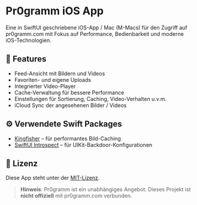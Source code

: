 # Pr0gramm iOS App

Eine in SwiftUI geschriebene iOS-App / Mac (M-Macs) für den Zugriff auf pr0gramm.com mit Fokus auf Performance, Bedienbarkeit und moderne iOS-Technologien.

## 📱 Features

- Feed-Ansicht mit Bildern und Videos
- Favoriten- und eigene Uploads
- Integrierter Video-Player
- Cache-Verwaltung für bessere Performance
- Einstellungen für Sortierung, Caching, Video-Verhalten u.v.m.
- iCloud Sync der angesehenen Bilder / Videos

## ⚙️ Verwendete Swift Packages

- [Kingfisher](https://github.com/onevcat/Kingfisher) – für performantes Bild-Caching
- [SwiftUI Introspect](https://github.com/siteline/SwiftUI-Introspect) – für UIKit-Backdoor-Konfigurationen

## 📄 Lizenz

Diese App steht unter der [MIT-Lizenz](LICENSE).

> **Hinweis**: Pr0gramm ist ein unabhängiges Angebot. Dieses Projekt ist **nicht offiziell** mit pr0gramm.com verbunden.
